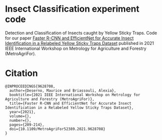# Insect Classification experiment code

Detection and Classification of Insects caught by Yellow Sticky Traps.
Code for our paper [Faster R-CNN and EfficientNet for Accurate Insect Identification in a Relabeled Yellow Sticky Traps Dataset](https://ieeexplore.ieee.org/abstract/document/9628708) published in 2021 IEEE International Workshop on Metrology for Agriculture and Forestry (MetroAgriFor).

# Citation

```
@INPROCEEDINGS{9628708,
  author={Deserno, Maurice and Briassouli, Alexia},
  booktitle={2021 IEEE International Workshop on Metrology for Agriculture and Forestry (MetroAgriFor)}, 
  title={Faster R-CNN and EfficientNet for Accurate Insect Identification in a Relabeled Yellow Sticky Traps Dataset}, 
  year={2021},
  volume={},
  number={},
  pages={209-214},
  doi={10.1109/MetroAgriFor52389.2021.9628708}
}
```
